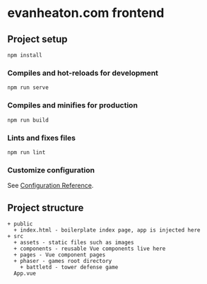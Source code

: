 # evanheaton.com frontend

## Project setup
```
npm install
```

### Compiles and hot-reloads for development
```
npm run serve
```

### Compiles and minifies for production
```
npm run build
```

### Lints and fixes files
```
npm run lint
```

### Customize configuration
See [Configuration Reference](https://cli.vuejs.org/config/).

## Project structure
```
+ public
  + index.html - boilerplate index page, app is injected here
+ src
  + assets - static files such as images
  + components - reusable Vue components live here
  + pages - Vue component pages
  + phaser - games root directory
    + battletd - tower defense game
  App.vue

```
